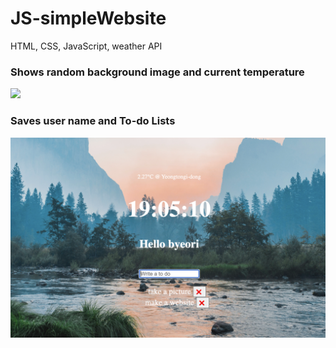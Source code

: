 # JS-simpleWebsite
HTML, CSS, JavaScript, weather API

### Shows random background image and current temperature
<img width="700" src="Image/indexPage.png">

### Saves user name and To-do Lists
<img width="700" src="Image/saveNameAndTodos.png">
